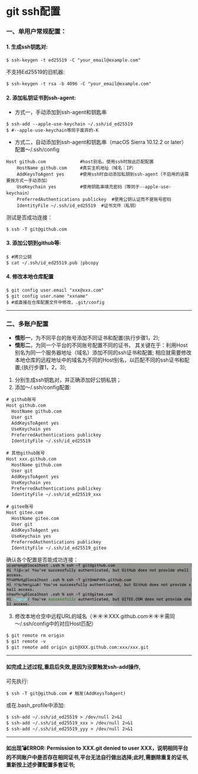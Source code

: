 # git ssh配置

### 一、单用户常规配置：
#### 1. 生成ssh钥匙对:
```shell
$ ssh-keygen -t ed25519 -C "your_email@example.com"
```
不支持Ed25519的旧机器:
```shell
$ ssh-keygen -t rsa -b 4096 -C "your_email@example.com"
```

#### 2. 添加私钥证书到ssh-agent:
- 方式一，手动添加到ssh-agent和钥匙串
```shell
$ ssh-add --apple-use-keychain ~/.ssh/id_ed25519 
$ #--apple-use-keychain等同于废弃的-K
```
- 方式二，自动添加到ssh-agent和钥匙串（macOS Sierra 10.12.2 or later）
 配置～/.ssh/config
```shell
Host github.com             #host别名，使用ssh时按此匹配配置
    HostName github.com     #真实主机地址（域名｜IP）
    AddKeysToAgent yes      #使用ssh时自动添加私钥到ssh-agent（不启用的话需要按方式一手动添加）
    UseKeychain yes         #使用钥匙串填充密码（等同于--apple-use-keychain）
    PreferredAuthentications publickey  #使用公钥认证而不是账号密码
    IdentityFile ~/.ssh/id_ed25519  #证书文件（私钥）
```
测试是否成功连接：
```shell
$ ssh -T git@github.com
```

#### 3. 添加公钥到github等:
```shell
$ #拷贝公钥
$ cat ~/.ssh/id_ed25519.pub |pbcopy
```

#### 4. 修改本地仓库配置
```shell
$ git config user.email "xxx@xxx.com"
$ git config user.name "xxname"
$ #或直接在仓库配置文件中修改，.git/config
```

---
### 二、多账户配置

- **情形一**，为不同平台的账号添加不同证书和配置(执行步骤1，2);
- **情形二**，为同一个平台的不同账号配置不同的证书，
其关键在于：利用Host别名为同一个服务器地址（域名）添加不同的ssh证书和配置;
相应就需要修改本地仓库的远程地址中的域名为不同的Host别名，以匹配不同的ssh证书和配置;(执行步骤1，2，3);
1. 分别生成ssh钥匙对，并正确添加好公钥私钥；
2. 添加～/.ssh/config配置:
```
# github账号
Host github.com
  HostName github.com
  User git
  AddKeysToAgent yes
  UseKeychain yes
  PreferredAuthentications publickey
  IdentityFile ~/.ssh/id_ed25519

# 其他github账号
Host xxx.github.com
  HostName github.com
  User git
  AddKeysToAgent yes
  UseKeychain yes
  PreferredAuthentications publickey
  IdentityFile ~/.ssh/id_ed25519_xxx

# gitee账号
Host gitee.com
  HostName gitee.com
  User git
  AddKeysToAgent yes
  UseKeychain yes
  PreferredAuthentications publickey
  IdentityFile ~/.ssh/id_ed25519_gitee
```
确认各个配置是否能成功连接：
![](https://raw.githubusercontent.com/fegnze/pic/main/20220427164128.png)

3. 修改本地仓空中远程URL的域名（☀️☀️☀️XXX.github.com☀️☀️☀️需同～/.ssh/config中的对应Host匹配）
```shell
$ git remote rm origin
$ git remote -v
$ git remote add origin git@XXX.github.com:xxx/xxx.git
```
---
#### 如完成上述过程,重启后失效,是因为没要触发ssh-add操作,
可先执行:
```shell 
$ ssh -T git@github.com # 触发(AddKeysToAgent)
``` 

或在.bash_profile中添加:
```shell
$ ssh-add ~/.ssh/id_ed25519 > /dev/null 2>&1
$ ssh-add ~/.ssh/id_ed25519_xxx > /dev/null 2>&1
$ ssh-add ~/.ssh/id_ed25519_yyy > /dev/null 2>&1
```
---
#### 如出现💣ERROR: Permission to XXX.git denied to user XXX，说明相同平台的不同账户中是否存在相同证书,平台无法自行做出选择;此时,需删除重复的证书,重新按上述步骤配置多套证书;